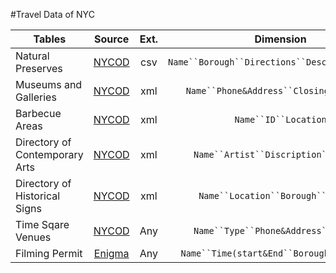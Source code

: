 #Travel Data of NYC<br/>

| Tables        | Source        | Ext.  |Dimension   |
| ------------- |:-------------:| :-----:|:-----:|
| Natural Preserves| [NYCOD](http://www.nyc.gov/html/dpr/nycbigapps/DPR_naturepreserves_001.csv) |csv|`Name``Borough``Directions``Description``Type`|
| Museums and Galleries| [NYCOD](https://data.cityofnewyork.us/Recreation/Museums-and-galleries/kcrm-j9hh)|xml|`Name``Phone&Address``Closing``Special` |
| Barbecue Areas | [NYCOD](http://www.nycgovparks.org/bigapps/DPR_Barbecue_001.xml)|xml|`Name``ID``Location`|
| Directory of Contemporary Arts|[NYCOD](http://www.nycgovparks.org/bigapps/DPR_PublicArt_001.xml)|xml|`Name``Artist``Discription``Lat&Lon`|
| Directory of Historical Signs|[NYCOD](http://www.nycgovparks.org/bigapps/DPR_HistoricalSigns_001.xml)|xml|`Name``Location``Borough``Content`|
| Time Sqare Venues|[NYCOD](https://data.cityofnewyork.us/Business/Times-Square-Entertainment-Venues/jxdc-hnze)|Any|`Name``Type``Phone&Address``Website`|
| Filming Permit|[Enigma](https://app.enigma.io/table/us.states.ny.cities.nyc.mome.filming-permits.events?row=0&col=2&page=1)|Any|`Name``Time(start&End``Borough``Location`|
